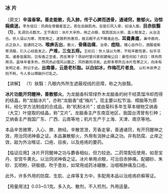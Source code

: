 ### 冰 片

  〔原文〕**辛温香窜。善走能散，先入肺，传于心脾而透骨，通诸窍，散郁火。治惊痫痰迷，**<small>李东垣曰：风病在骨髓者宜之。若在血脉肌肉，反能引风入骨，如油入面。</small>**目赤肤翳（1）**，<small>乳调日点数次。王节斋曰：冰片大辛热，用之点眼，取其拔出火邪，盖火郁发之，从治法也。世人误以为寒，而常用之，遂致积热害目，故云眼不点不瞎者此也。</small>**耳聋鼻瘜**，<small>鼻中瘜肉，点之自入，皆通窍之功。</small>**喉痹舌出**，<small>散火，</small>**骨痛齿痛**，<small>治骨。</small>**痘陷**，<small>猪心血作引，酒服或紫草汤服，引入心经能发之。</small>**产难，三虫五痔。**<small>王纶曰：世人误以为寒，不知辛散性甚，似乎凉耳。诸香皆属阳，岂有香之至者，而反寒乎？昂幼时曾问家叔建候公曰：姜性何如？叔曰：体热而用凉。盖味辛者多热，然风热必借风以散之，风热散则凉矣。此即本草所云冰片性寒之义，向未有发明之者，附记于此。</small>**出南番，云是老杉脂。以白如冰，作梅花片者良**。<small> 以杉木炭养之则不耗，今人多以樟脑升打乱之。</small>	

  【讲解】 （1）肤翳：凡眼内外所生遮蔽视线的目障，称之为肤翳。

  **冰片功能开窍醒神，善散郁火**。为龙脑香科常绿乔木龙脑香的树干经蒸馏冷却而得的结晶，称“龙脑冰片”，亦称“龙脑香”或“梅片”。现主要以松节油、樟脑等为原料，经化学方法制成的合成品，称“机制冰片”；或由菊科多年生草本植物艾纳香（大艾）叶提取的结晶，称"艾片”。龙脑香主产东南亚地区，我国台湾曾有引种；艾纳香主产我国广东、广西、云南等地；机片生产于上海、天津、南京等地。

  本品辛苦微寒，入心、脾、肺经。辛散苦泄，芳香走窜，善通诸窍，有开窍醒神之效，用治窍闭神昏之证。本品兼散郁火，外用有消肿止痛之功。并有防腐、止痒之效，敌为外治喉证、口疮、目疾，以及疮疡的要药。

  【临证应用】冰片开窍醒神之功与麝香相似，但力较逊。二药常配伍使用，如至宝丹、安宫牛黄丸，以治窍闭神昏之证。冰片单用点眼，可治目赤肿痛。配硼砂、朱砂、玄明粉，研极细，吹于患处，如常用成药冰硼散，治咽喉肿痛及口疮。

  此外，许多外用的防腐、生肌、止痒等复方中，多配用本品以治疮疡疥癣等证。

  【用量用法】0.03~0.1克。多入丸、散剂，不入煎剂。外用适量。
